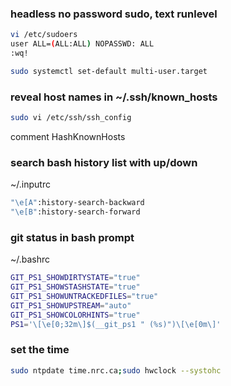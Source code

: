 ### headless no password sudo, text runlevel

```bash
vi /etc/sudoers
user ALL=(ALL:ALL) NOPASSWD: ALL
:wq!

sudo systemctl set-default multi-user.target
```

### reveal host names in ~/.ssh/known_hosts

```bash
sudo vi /etc/ssh/ssh_config
```
comment HashKnownHosts

### search bash history list with up/down

~/.inputrc
```bash
"\e[A":history-search-backward
"\e[B":history-search-forward
```

### git status in bash prompt

~/.bashrc
```bash
GIT_PS1_SHOWDIRTYSTATE="true"
GIT_PS1_SHOWSTASHSTATE="true"
GIT_PS1_SHOWUNTRACKEDFILES="true"
GIT_PS1_SHOWUPSTREAM="auto"
GIT_PS1_SHOWCOLORHINTS="true"
PS1='\[\e[0;32m\]$(__git_ps1 " (%s)")\[\e[0m\]'
```

### set the time

```bash
sudo ntpdate time.nrc.ca;sudo hwclock --systohc
```

